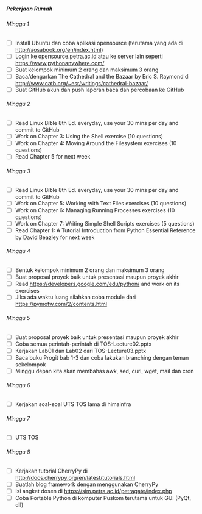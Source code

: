 ##### Pekerjaan Rumah

###### Minggu 1
- [ ] Install Ubuntu dan coba aplikasi opensource (terutama yang ada di http://aosabook.org/en/index.html)
- [ ] Login ke opensource.petra.ac.id atau ke server lain seperti https://www.pythonanywhere.com/
- [ ] Buat kelompok minimum 2 orang dan maksimum 3 orang
- [ ] Baca/dengarkan The Cathedral and the Bazaar by Eric S. Raymond di http://www.catb.org/~esr/writings/cathedral-bazaar/
- [ ] Buat GitHub akun dan push laporan baca dan percobaan ke GitHub

###### Minggu 2
- [ ] Read Linux Bible 8th Ed. everyday, use your 30 mins per day and commit to GitHub
- [ ] Work on  Chapter 3: Using the Shell exercise (10 questions)
- [ ] Work on  Chapter 4: Moving Around the Filesystem exercises (10 questions)
- [ ] Read Chapter 5 for next week 

###### Minggu 3
- [ ] Read Linux Bible 8th Ed. everyday, use your 30 mins per day and commit to GitHub
- [ ] Work on  Chapter 5: Working with Text Files exercises (10 questions)
- [ ] Work on  Chapter 6: Managing Running Processes exercises (10 questions)
- [ ] Work on  Chapter 7: Writing Simple Shell Scripts exercises (5 questions)
- [ ] Read Chapter 1: A Tutorial Introduction from Python Essential Reference by David Beazley for next week

###### Minggu 4
- [ ] Bentuk kelompok minimum 2 orang dan maksimum 3 orang
- [ ] Buat proposal proyek baik untuk presentasi maupun proyek akhir
- [ ] Read https://developers.google.com/edu/python/ and work on its exercises 
- [ ] Jika ada waktu luang silahkan coba module dari https://pymotw.com/2/contents.html

###### Minggu 5
- [ ] Buat proposal proyek baik untuk presentasi maupun proyek akhir
- [ ] Coba semua perintah-perintah di TOS-Lecture02.pptx
- [ ] Kerjakan Lab01 dan Lab02 dari TOS-Lecture03.pptx
- [ ] Baca buku Progit bab 1-3 dan coba lakukan branching dengan teman sekelompok
- [ ] Minggu depan kita akan membahas awk, sed, curl, wget, mail dan cron

###### Minggu 6
- [ ] Kerjakan soal-soal UTS TOS lama di himainfra

###### Minggu 7
- [ ] UTS TOS

###### Minggu 8
- [ ] Kerjakan tutorial CherryPy di http://docs.cherrypy.org/en/latest/tutorials.html
- [ ] Buatlah blog framework dengan menggunakan CherryPy
- [ ] Isi angket dosen di https://sim.petra.ac.id/petragate/index.php
- [ ] Coba Portable Python di komputer Puskom terutama untuk GUI (PyQt, dll)
